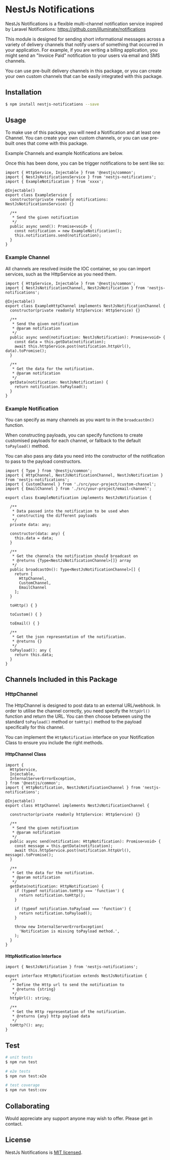 # NestJs Notifications

NestJs Notifications is a flexible multi-channel notification service inspired by Laravel Notifications: https://github.com/illuminate/notifications

This module is designed for sending short informational messages across a variety of delivery channels that notify users of something that occurred in your application. For example, if you are writing a billing application, you might send an "Invoice Paid" notification to your users via email and SMS channels.

You can use pre-built delivery channels in this package, or you can create your own custom channels that can be easily integrated with this package.

## Installation

```bash
$ npm install nestjs-notifications --save
```

## Usage

To make use of this package, you will need a Notification and at least one Channel. You can create your own custom channels, or you can use pre-built ones that come with this package.

Example Channels and example Notifications are below.

Once this has been done, you can be trigger notifications to be sent like so:

```
import { HttpService, Injectable } from '@nestjs/common';
import { NestJsNotificationsService } from 'nestjs-notifications';
import { ExampleNotification } from 'xxxx';

@Injectable()
export class ExampleService {
  constructor(private readonly notifications: NestJsNotificationsService) {}

  /**
   * Send the given notification
   */
  public async send(): Promise<void> {
    const notification = new ExampleNotification();
    this.notifications.send(notification);
  }
}
```

### Example Channel

All channels are resolved inside the IOC container, so you can import services, such as the HttpService as you need them.

```
import { HttpService, Injectable } from '@nestjs/common';
import { NestJsNotificationChannel, NestJsNotification } from 'nestjs-notifications';

@Injectable()
export class ExampleHttpChannel implements NestJsNotificationChannel {
  constructor(private readonly httpService: HttpService) {}

  /**
   * Send the given notification
   * @param notification
   */
  public async send(notification: NestJsNotification): Promise<void> {
    const data = this.getData(notification);
    await this.httpService.post(notification.httpUrl(), data).toPromise();
  }

  /**
   * Get the data for the notification.
   * @param notification
   */
  getData(notification: NestJsNotification) {
    return notification.toPayload();
  }
}
```

### Example Notification

You can specify as many channels as you want to in the `broadcastOn()` function.

When constructing payloads, you can specify functions to create customised payloads for each channel, or fallback to the default `toPayload()` method.

You can also pass any data you need into the constructor of the notification to pass to the payload constructors.

```
import { Type } from '@nestjs/common';
import { HttpChannel, NestJsNotificationChannel, NestJsNotification } from 'nestjs-notifications';
import { CustomChannel } from './src/your-project/custom-channel';
import { EmailChannel } from './src/your-project/email-channel';

export class ExampleNotification implements NestJsNotification {

  /**
   * Data passed into the notification to be used when
   * constructing the different payloads
   */
  private data: any;

  constructor(data: any) {
    this.data = data;
  }

  /**
   * Get the channels the notification should broadcast on
   * @returns {Type<NestJsNotificationChannel>[]} array
   */
  public broadcastOn(): Type<NestJsNotificationChannel>[] {
    return [
      HttpChannel,
      CustomChannel,
      EmailChannel
    ];
  }

  toHttp() { }

  toCustom() { }

  toEmail() { }

  /**
   * Get the json representation of the notification.
   * @returns {}
   */
  toPayload(): any {
    return this.data;
  }
}
```

## Channels Included in this Package

### HttpChannel

The HttpChannel is designed to post data to an external URL/webhook. In order to utilise the channel correctly, you need specify the `httpUrl()` function and return the URL. You can then choose between using the standard `toPayload()` method or `toHttp()` method to the payload specifically for this channel.

You can implement the `HttpNotification` interface on your Notification Class to ensure you include the right methods.

#### HttpChannel Class

```
import {
  HttpService,
  Injectable,
  InternalServerErrorException,
} from '@nestjs/common';
import { HttpNotification, NestJsNotificationChannel } from 'nestjs-notifications';

@Injectable()
export class HttpChannel implements NestJsNotificationChannel {

  constructor(private readonly httpService: HttpService) {}

  /**
   * Send the given notification
   * @param notification
   */
  public async send(notification: HttpNotification): Promise<void> {
    const message = this.getData(notification);
    await this.httpService.post(notification.httpUrl(), message).toPromise();
  }

  /**
   * Get the data for the notification.
   * @param notification
   */
  getData(notification: HttpNotification) {
    if (typeof notification.toHttp === 'function') {
      return notification.toHttp();
    }

    if (typeof notification.toPayload === 'function') {
      return notification.toPayload();
    }

    throw new InternalServerErrorException(
      'Notification is missing toPayload method.',
    );
  }
}
```

#### HttpNotification Interface

```
import { NestJsNotification } from 'nestjs-notifications';

export interface HttpNotification extends NestJsNotification {
  /**
   * Define the Http url to send the notification to
   * @returns {string}
   */
  httpUrl(): string;

  /**
   * Get the Http representation of the notification.
   * @returns {any} http payload data
   */
  toHttp?(): any;
}
```

## Test

```bash
# unit tests
$ npm run test

# e2e tests
$ npm run test:e2e

# test coverage
$ npm run test:cov
```

## Collaborating

Would appreciate any support anyone may wish to offer. Please get in contact.

## License

NestJs Notifications is [MIT licensed](LICENSE).
